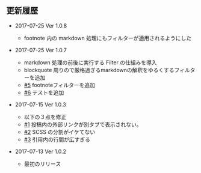 更新履歴
--------

* 2017-07-25 Ver 1.0.8
  * footnote 内の markdown 処理にもフィルターが適用されるようにした

* 2017-07-25 Ver 1.0.7
  * markdown 処理の前後に実行する Filter の仕組みを導入
  * blockquote 周りので厳格過ぎるmarkdownの解釈をゆるくするフィルターを追加
  * [#5](https://github.com/boarnasia/ac-markdownize/issues/5) footnoteフィルターを追加
  * [#6](https://github.com/boarnasia/ac-markdownize/issues/6) テストを追加

* 2017-07-15 Ver 1.0.3
  * 以下の３点を修正
  * [#1](https://github.com/boarnasia/ac-markdownize/issues/1) 投稿内の外部リンクが別タブで表示されない。
  * [#2](https://github.com/boarnasia/ac-markdownize/issues/2) SCSS の分割がイケてない
  * [#3](https://github.com/boarnasia/ac-markdownize/issues/3) 引用内の行間が広すぎる

* 2017-07-13 Ver 1.0.2
  * 最初のリリース

